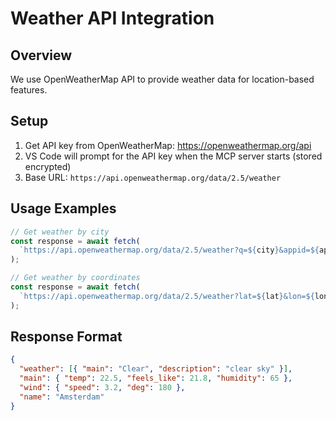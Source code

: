 # Weather API Integration

## Overview

We use OpenWeatherMap API to provide weather data for location-based features.

## Setup

1. Get API key from OpenWeatherMap: https://openweathermap.org/api
2. VS Code will prompt for the API key when the MCP server starts (stored encrypted)
3. Base URL: `https://api.openweathermap.org/data/2.5/weather`

## Usage Examples

```javascript
// Get weather by city
const response = await fetch(
  `https://api.openweathermap.org/data/2.5/weather?q=${city}&appid=${apiKey}&units=metric`,
);

// Get weather by coordinates
const response = await fetch(
  `https://api.openweathermap.org/data/2.5/weather?lat=${lat}&lon=${lon}&appid=${apiKey}&units=metric`,
);
```

## Response Format

```json
{
  "weather": [{ "main": "Clear", "description": "clear sky" }],
  "main": { "temp": 22.5, "feels_like": 21.8, "humidity": 65 },
  "wind": { "speed": 3.2, "deg": 180 },
  "name": "Amsterdam"
}
```
